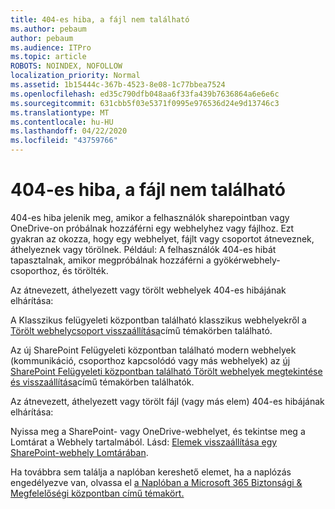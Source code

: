 ```yaml
---
title: 404-es hiba, a fájl nem található
ms.author: pebaum
author: pebaum
ms.audience: ITPro
ms.topic: article
ROBOTS: NOINDEX, NOFOLLOW
localization_priority: Normal
ms.assetid: 1b15444c-367b-4523-8e08-1c77bbea7524
ms.openlocfilehash: ed35c790dfb048aa6f33fa439b7636864a6e6e6c
ms.sourcegitcommit: 631cbb5f03e5371f0995e976536d24e9d13746c3
ms.translationtype: MT
ms.contentlocale: hu-HU
ms.lasthandoff: 04/22/2020
ms.locfileid: "43759766"
---
```

# <a name="troubleshoot-error-404-file-not-found"></a>404-es hiba, a fájl nem található

404-es hiba jelenik meg, amikor a felhasználók sharepointban vagy OneDrive-on próbálnak hozzáférni egy webhelyhez vagy fájlhoz. Ezt gyakran az okozza, hogy egy webhelyet, fájlt vagy csoportot átneveznek, áthelyeznek vagy törölnek. Például: A felhasználók 404-es hibát tapasztalnak, amikor megpróbálnak hozzáférni a gyökérwebhely-csoporthoz, és törölték.

Az átnevezett, áthelyezett vagy törölt webhelyek 404-es hibájának elhárítása:

A Klasszikus felügyeleti központban található klasszikus webhelyekről a [Törölt webhelycsoport visszaállítása](https://docs.microsoft.com/sharepoint/restore-deleted-site-collection)című témakörben található.

Az új SharePoint Felügyeleti központban található modern webhelyek (kommunikáció, csoporthoz kapcsolódó vagy más webhelyek) az [új SharePoint Felügyeleti központban található Törölt webhelyek megtekintése és visszaállítása](https://docs.microsoft.com/sharepoint/restore-deleted-site-collection)című témakörben találhatók.

Az átnevezett, áthelyezett vagy törölt fájl (vagy más elem) 404-es hibájának elhárítása:

Nyissa meg a SharePoint- vagy OneDrive-webhelyet, és tekintse meg a Lomtárat a Webhely tartalmából. Lásd: [Elemek visszaállítása egy SharePoint-webhely Lomtárában](https://support.office.com/article/Restore-items-in-the-Recycle-Bin-of-a-SharePoint-site-6df466b6-55f2-4898-8d6e-c0dff851a0be#ID0EAADAAA=Online).

Ha továbbra sem találja a naplóban kereshető elemet, ha a naplózás engedélyezve van, olvassa el [a Naplóban a Microsoft 365 Biztonsági & Megfelelőségi központban című témakört.](https://docs.microsoft.com/office365/securitycompliance/search-the-audit-log-in-security-and-compliance?redirectSourcePath=%252fclient%252fsearch-the-audit-log-in-the-office-365-security-compliance-center-0d4d0f35-390b-4518-800e-0c7ec95e946c)
